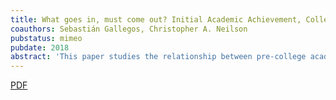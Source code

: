 ```yaml
---
title: What goes in, must come out? Initial Academic Achievement, College Value Added and Teacher Quality
coauthors: Sebastián Gallegos, Christopher A. Neilson
pubstatus: mimeo
pubdate: 2018
abstract: 'This paper studies the relationship between pre-college academic achievement and teacher performance using data on the population of applicants to teaching colleges in Chile from 1977 to 2011. We find a robust positive and concave relationship between precollege academic achievement and a variety of outcomes measures including probability of graduation, college exit exams, probability of employment, teacher evaluations, peer teacher evaluations, student test scores and test score value added. We then study whether some colleges prepare teachers more than others, potentially increasing or undoing initial deficiencies. We using a regression discontinuity design building on institutional features of the centralized admissions system in Chile. We find no evidence that any particular teaching college help underachieving students systematically improve as teachers relative to others. These results suggest that while high performing teachers are hard to identify, low performing teachers are associated with low academic achievement prior entering college. To evaluate the policy relevant of a minimum standard for entering teaching colleges, we develop a model that classifies potential teachers based on the rich set of precollege test information. This model provides feasible college specific cutoff rules that exclude students with 90% chance of being a low performing teacher. Partial equilibrium analysis shows that if implemented, these rules would have binded for 25% of students entering teaching colleges in 2016 and would have affected 20% of current teachers, including 87% of the worst performers based on government teacher evaluations.'
---
```


[PDF](https://www.dropbox.com/s/os7f4zohdtt2zap/sjart_st0490.pdf?dl=0)
